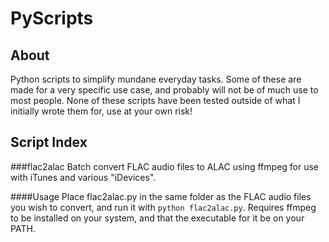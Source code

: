 PyScripts
=========


About
-----
Python scripts to simplify mundane everyday tasks.
Some of these are made for a very specific use case, and probably will not be of much use to most people.
None of these scripts have been tested outside of what I initially wrote them for, use at your own risk!


Script Index
------------

###flac2alac
Batch convert FLAC audio files to ALAC using ffmpeg for use with iTunes and various "iDevices".

####Usage
Place flac2alac.py in the same folder as the FLAC audio files you wish to convert, and run it with `python flac2alac.py`.
Requires ffmpeg to be installed on your system, and that the executable for it be on your PATH.
